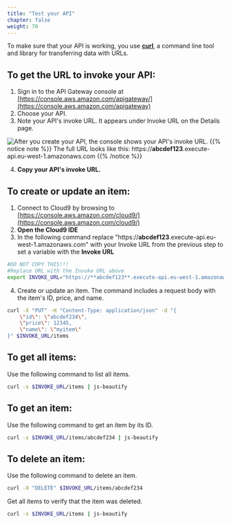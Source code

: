 ```yaml
---
title: "Test your API"
chapter: false
weight: 70
---
```


To make sure that your API is working, you use [**curl**](https://curl.se/), a command line tool and library for transferring data with URLs.

## To get the URL to invoke your API:
1. Sign in to the API Gateway console at [https://console.aws.amazon.com/apigateway/](https://console.aws.amazon.com/apigateway)
2. Choose your API.
3. Note your API's invoke URL. It appears under Invoke URL on the Details page. 

![After you create your API, the console shows your API's invoke URL.](/images/ddb-invoke-url.png)
{{% notice note %}}
The full URL looks like this: https://**abcdef123**.execute-api.eu-west-1.amazonaws.com
{{% /notice %}}

4. **Copy your API's invoke URL.**

## To create or update an item:

1. Connect to Cloud9 by browsing to [https://console.aws.amazon.com/cloud9/](https://console.aws.amazon.com/cloud9/)
2. **Open the Cloud9 IDE** 
3. In the following command replace "https://**abcdef123**.execute-api.eu-west-1.amazonaws.com" with your Invoke URL from the previous step to set a variable with the **Invoke URL**

```bash
#DO NOT COPY THIS!!!
#Replace URL with the Invoke URL above
export INVOKE_URL="https://**abcdef123**.execute-api.eu-west-1.amazonaws.com"
```

4. Create or update an item. The command includes a request body with the item's ID, price, and name. 

```bash
curl -X "PUT" -H "Content-Type: application/json" -d "{
    \"id\": \"abcdef234\",
    \"price\": 12345,
    \"name\": \"myitem\"
}" $INVOKE_URL/items

```

## To get all items:

Use the following command to list all items.

```bash
curl -s $INVOKE_URL/items | js-beautify 
```

## To get an item:
Use the following command to get an item by its ID.

```bash
curl -s $INVOKE_URL/items/abcdef234 | js-beautify
```

## To delete an item:

Use the following command to delete an item.
```bash
curl -X "DELETE" $INVOKE_URL/items/abcdef234
```
Get all items to verify that the item was deleted.
```bash
curl -s $INVOKE_URL/items | js-beautify
```
